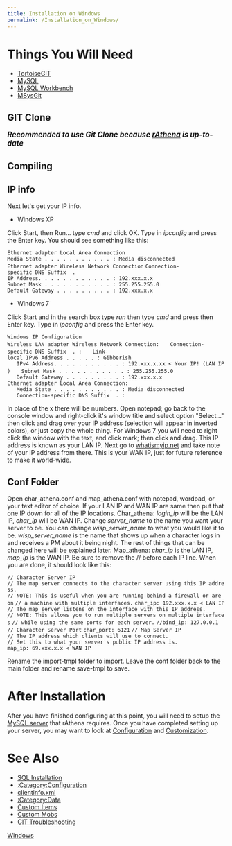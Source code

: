 ```yaml
---
title: Installation on Windows
permalink: /Installation_on_Windows/
---
```


Things You Will Need
====================

-   [TortoiseGIT](http://code.google.com/p/tortoisegit/)
-   [MySQL](http://www.mysql.com/downloads/mysql/)
-   [MySQL Workbench](http://www.mysql.com/downloads/workbench/)
-   [MSysGit](http://msysgit.github.io/)

GIT Clone
---------

***<big>Recommended to use Git Clone because [rAthena](https://github.com/rathena/rathena) is up-to-date</big>***

Compiling
---------

IP info
-------

Next let's get your IP info.

-   Windows XP

Click Start, then Run... type *cmd* and click OK. Type in *ipconfig* and press the Enter key. You should see something like this:

`Ethernet adapter Local Area Connection`
`Media State . . . . . . . . . . . : Media disconnected`
`Ethernet adapter Wireless Network Connection`
`Connection-specific DNS Suffix  . `
`IP Address. . . . . . . . . . . . : 192.xxx.x.x`
`Subnet Mask . . . . . . . . . . . : 255.255.255.0`
`Default Gateway . . . . . . . . . : 192.xxx.x.x`

-   Windows 7

Click Start and in the search box type *run* then type *cmd* and press then Enter key. Type in *ipconfig* and press the Enter key.

`Windows IP Configuration`
`Wireless LAN adapter Wireless Network Connection:`
`   Connection-specific DNS Suffix  . :`
`   Link-local IPv6 Address . . . . . : Gibberish`
`   IPv4 Address. . . . . . . . . . . : 192.xxx.x.xx < Your IP! (LAN IP)`
`   Subnet Mask . . . . . . . . . . . : 255.255.255.0`
`   Default Gateway . . . . . . . . . : 192.xxx.x.x`
`Ethernet adapter Local Area Connection:`
`   Media State . . . . . . . . . . . : Media disconnected`
`   Connection-specific DNS Suffix  . :`

In place of the x there will be numbers. Open notepad; go back to the console window and right-click it's window title and select option "Select..." then click and drag over your IP address (selection will appear in inverted colors), or just copy the whole thing. For Windows 7 you will need to right click the window with the text, and click mark; then click and drag. This IP address is known as your LAN IP. Next go to [whatismyip.net](http://www.whatismyip.net/) and take note of your IP address from there. This is your WAN IP, just for future reference to make it world-wide.

Conf Folder
-----------

Open char_athena.conf and map_athena.conf with notepad, wordpad, or your text editor of choice. If your LAN IP and WAN IP are same then put that one IP down for all of the IP locations. Char_athena: *login_ip* will be the LAN IP, *char_ip* will be WAN IP. Change *server_name* to the name you want your server to be. You can change *wisp_server_name* to what you would like it to be. *wisp_server_name* is the name that shows up when a character logs in and receives a PM about it being night. The rest of things that can be changed here will be explained later. Map_athena: *char_ip* is the LAN IP, *map_ip* is the WAN IP. Be sure to remove the // before each IP line. When you are done, it should look like this:

`// Character Server IP`
`// The map server connects to the character server using this IP address.`
`// NOTE: This is useful when you are running behind a firewall or are on`
`// a machine with multiple interfaces.`
`char_ip: 192.xxx.x.x < LAN IP`
`// The map server listens on the interface with this IP address.`
`// NOTE: This allows you to run multiple servers on multiple interfaces`
`// while using the same ports for each server.`
`//bind_ip: 127.0.0.1`
`// Character Server Port`
`char_port: 6121`
`// Map Server IP`
`// The IP address which clients will use to connect.`
`// Set this to what your server's public IP address is.`
`map_ip: 69.xxx.x.x < WAN IP`

Rename the import-tmpl folder to import. Leave the conf folder back to the main folder and rename save-tmpl to save.

After Installation
==================

After you have finished configuring at this point, you will need to setup the [MySQL server](SQL_Installation) that rAthena requires.
Once you have completed setting up your server, you may want to look at [Configuration](:Category:Configuration) and [Customization](/:Category:Customization "wikilink").

See Also
========

-   [SQL Installation](SQL_Installation#For_Windows)
-   [:Category:Configuration](:Category:Configuration)
-   [clientinfo.xml](clientinfo.xml)
-   [:Category:Data](:Category:Data)
-   [Custom Items](Custom_Items)
-   [Custom Mobs](Custom_Mobs)
-   [GIT Troubleshooting](GIT_Troubleshooting)

[Windows](Category:Installation_Guides)